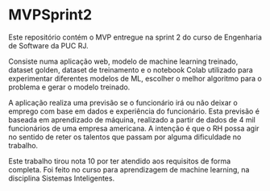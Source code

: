 # MVPSprint2

Este repositório contém o MVP entregue na sprint 2 do curso de Engenharia de Software da PUC RJ.

Consiste numa aplicação web, modelo de machine learning treinado, dataset golden, dataset de treinamento e o notebook Colab utilizado para experimentar diferentes modelos de ML, escolher o melhor algoritmo para o problema e gerar o modelo treinado.

A aplicação realiza uma previsão se o funcionário irá ou não deixar o emprego com base em dados e experiência do funcionário. Esta previsão é baseada em aprendizado de máquina, realizado a partir de dados de 4 mil funcionários de uma empresa americana. A intenção é que o RH possa agir no sentido de reter os talentos que passam por alguma dificuldade no trabalho.

Este trabalho tirou nota 10 por ter atendido aos requisitos de forma completa. Foi feito no curso para aprendizagem de machine learning, na disciplina Sistemas Inteligentes.
